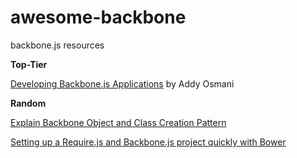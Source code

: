 awesome-backbone
================

backbone.js resources


**Top-Tier**

[Developing Backbone.js Applications](http://addyosmani.github.io/backbone-fundamentals/) by Addy Osmani

**Random**

[Explain Backbone Object and Class Creation Pattern](http://stackoverflow.com/questions/11988122/explain-backbone-object-and-class-creation-pattern)

[Setting up a Require.js and Backbone.js project quickly with Bower](http://imstillreallybored.com/2013/08/setting-up-a-require-js-and-backbone-js-project-quickly-with-bower/)
